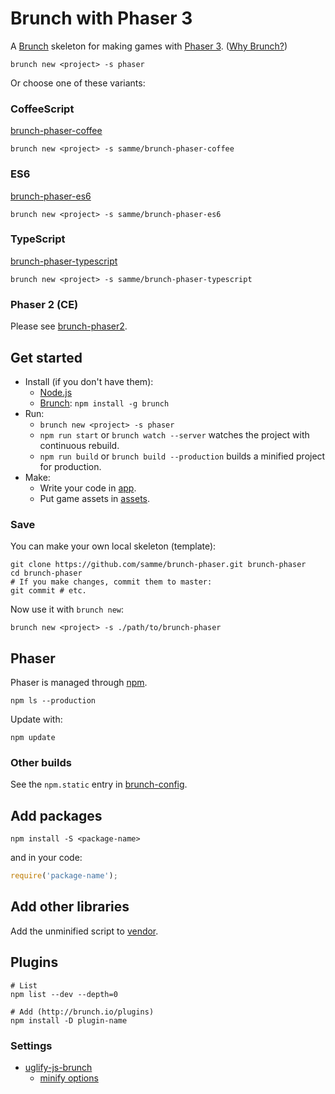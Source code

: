 Brunch with Phaser 3
====================

A [Brunch](http://brunch.io) skeleton for making games with [Phaser 3](http://phaser.io/phaser3). ([Why Brunch?](http://brunch.io/docs/why-brunch))

    brunch new <project> -s phaser

Or choose one of these variants:

### CoffeeScript

[brunch-phaser-coffee](https://github.com/samme/brunch-phaser-coffee)

    brunch new <project> -s samme/brunch-phaser-coffee

### ES6

[brunch-phaser-es6](https://github.com/samme/brunch-phaser-es6)

    brunch new <project> -s samme/brunch-phaser-es6

### TypeScript

[brunch-phaser-typescript](https://github.com/samme/brunch-phaser-typescript)

    brunch new <project> -s samme/brunch-phaser-typescript

### Phaser 2 (CE)

Please see [brunch-phaser2](https://github.com/samme/brunch-phaser2).

Get started
-----------

- Install (if you don't have them):
  - [Node.js](https://nodejs.org)
  - [Brunch](http://brunch.io): `npm install -g brunch`
- Run:
  - `brunch new <project> -s phaser`
  - `npm run start` or `brunch watch --server` watches the project with continuous rebuild.
  - `npm run build` or `brunch build --production` builds a minified project for production.
- Make:
  - Write your code in [app](app).
  - Put game assets in [assets](app/static/assets).

### Save

You can make your own local skeleton (template):

```shell
git clone https://github.com/samme/brunch-phaser.git brunch-phaser
cd brunch-phaser
# If you make changes, commit them to master:
git commit # etc.
```

Now use it with `brunch new`:

```shell
brunch new <project> -s ./path/to/brunch-phaser
```

Phaser
------

Phaser is managed through [npm](https://docs.npmjs.com/cli/npm).

    npm ls --production

Update with:

    npm update

### Other builds

See the `npm.static` entry in [brunch-config](./brunch-config.coffee).

Add packages
------------

    npm install -S <package-name>

and in your code:

```javascript
require('package-name');
```

Add other libraries
-------------------

Add the unminified script to [vendor](vendor).

Plugins
-------

```shell
# List
npm list --dev --depth=0

# Add (http://brunch.io/plugins)
npm install -D plugin-name
```

### Settings

- [uglify-js-brunch](https://www.npmjs.com/package/uglify-js-brunch#usage)
  - [minify options](https://www.npmjs.com/package/uglify-js#minify-options)

[1]: http://coffeescript.org
[2]: https://developer.mozilla.org/en-US/docs/Web/JavaScript/New_in_JavaScript/ECMAScript_2015_support_in_Mozilla
[3]: https://www.typescriptlang.org
